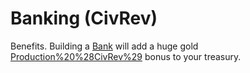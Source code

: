 # Banking (CivRev)

Benefits.
Building a [Bank](Bank) will add a huge gold [Production%20%28CivRev%29](production) bonus to your treasury.